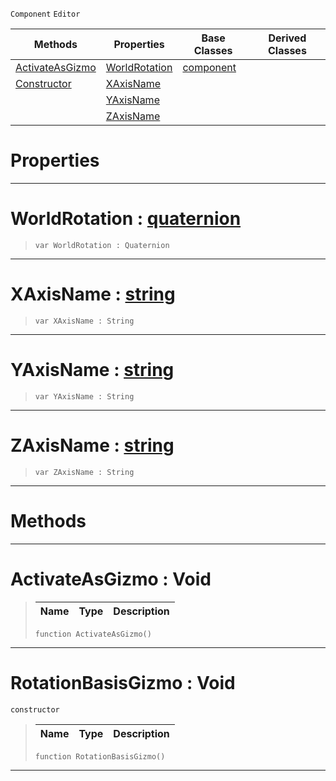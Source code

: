  `Component` `Editor`



|Methods|Properties|Base Classes|Derived Classes|
|---|---|---|---|
|[ ActivateAsGizmo](https://github.com/zeroengineteam/ZeroDocs/blob/master/code_reference/class_reference/rotationbasisgizmo.markdown#activateasgizmo-void)|[ WorldRotation](https://github.com/zeroengineteam/ZeroDocs/blob/master/code_reference/class_reference/rotationbasisgizmo.markdown#worldrotation-zero-engin)|[component](https://github.com/zeroengineteam/ZeroDocs/blob/master/code_reference/class_reference/component.markdown)| |
|[ Constructor](https://github.com/zeroengineteam/ZeroDocs/blob/master/code_reference/class_reference/rotationbasisgizmo.markdown#rotationbasisgizmo-void)|[ XAxisName](https://github.com/zeroengineteam/ZeroDocs/blob/master/code_reference/class_reference/rotationbasisgizmo.markdown#xaxisname-zero-engine-do)| | |
| |[ YAxisName](https://github.com/zeroengineteam/ZeroDocs/blob/master/code_reference/class_reference/rotationbasisgizmo.markdown#yaxisname-zero-engine-do)| | |
| |[ ZAxisName](https://github.com/zeroengineteam/ZeroDocs/blob/master/code_reference/class_reference/rotationbasisgizmo.markdown#zaxisname-zero-engine-do)| | |


 #  Properties


---  
 #  WorldRotation : [quaternion](https://github.com/zeroengineteam/ZeroDocs/blob/master/code_reference/nada_base_types/quaternion.markdown)

> 
> ``` lang=cpp, name=Nada
> var WorldRotation : Quaternion


---  
 #  XAxisName : [string](https://github.com/zeroengineteam/ZeroDocs/blob/master/code_reference/nada_base_types/string.markdown)

> 
> ``` lang=cpp, name=Nada
> var XAxisName : String


---  
 #  YAxisName : [string](https://github.com/zeroengineteam/ZeroDocs/blob/master/code_reference/nada_base_types/string.markdown)

> 
> ``` lang=cpp, name=Nada
> var YAxisName : String


---  
 #  ZAxisName : [string](https://github.com/zeroengineteam/ZeroDocs/blob/master/code_reference/nada_base_types/string.markdown)

> 
> ``` lang=cpp, name=Nada
> var ZAxisName : String


---  
 #  Methods


---  
 #  ActivateAsGizmo : Void

> 
> |Name|Type|Description|
> |---|---|---|
> ``` lang=cpp, name=Nada
> function ActivateAsGizmo()
> ``` 


---  
 #  RotationBasisGizmo : Void

 `constructor`

> 
> |Name|Type|Description|
> |---|---|---|
> ``` lang=cpp, name=Nada
> function RotationBasisGizmo()
> ``` 


---  
 

 